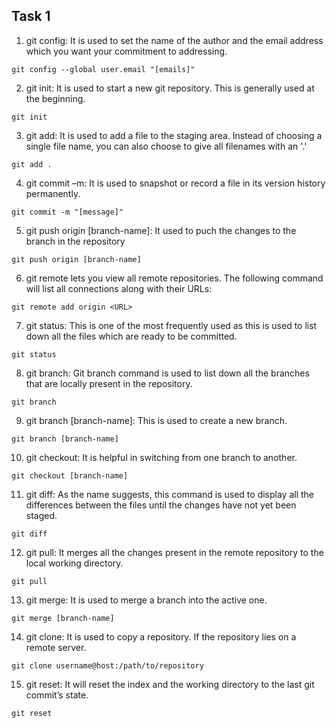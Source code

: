 ## Task 1
1. git config: It is used to set the name of the author and the email address which you want your commitment to addressing.

```
git config --global user.email "[emails]"
``` 

2. git init: It is used to start a new git repository. This is generally used at the beginning.

```
git init
```

3. git add: It is used to add a file to the staging area. Instead of choosing a single file name, you can also choose to give all filenames with an '.'

```
git add .
```

4. git commit –m: It is used to snapshot or record a file in its version history permanently.

```
git commit -m "[message]"
```

5. git push origin [branch-name]: It used to puch the changes to the branch in the repository

```
git push origin [branch-name]
```

6. git remote lets you view all remote repositories. The following command will list all connections along with their URLs:

```
git remote add origin <URL>
```
7. git status: This is one of the most frequently used as this is used to list down all the files which are ready to be committed.

```
git status
```

8. git branch: Git branch command is used to list down all the branches that are locally present in the repository.

```
git branch
```

9. git branch [branch-name]: This is used to create a new branch.

```
git branch [branch-name]
```

10. git checkout: It is helpful in switching from one branch to another.

```
git checkout [branch-name]
```

11. git diff: As the name suggests, this command is used to display all the differences between the files until the changes have not yet been staged.

```
git diff
```

12. git pull: It merges all the changes present in the remote repository to the local working directory.

```
git pull
```

13. git merge: It is used to merge a branch into the active one.

```
git merge [branch-name]
```

14. git clone: It is used to copy a repository. If the repository lies on a remote server.

```
git clone username@host:/path/to/repository
```
15. git reset: It will reset the index and the working directory to the last git commit’s state.

```
git reset
```

